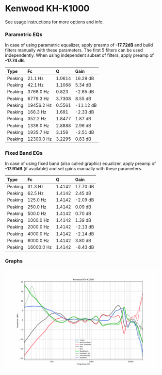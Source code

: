 # Kenwood KH-K1000
See [usage instructions](https://github.com/jaakkopasanen/AutoEq#usage) for more options and info.

### Parametric EQs
In case of using parametric equalizer, apply preamp of **-17.72dB** and build filters manually
with these parameters. The first 5 filters can be used independently.
When using independent subset of filters, apply preamp of **-17.74 dB**.

| Type    | Fc         |      Q | Gain      |
|:--------|:-----------|:-------|:----------|
| Peaking | 21.1 Hz    | 1.0614 | 16.29 dB  |
| Peaking | 42.1 Hz    | 1.1068 | 5.34 dB   |
| Peaking | 3766.0 Hz  | 0.823  | -2.65 dB  |
| Peaking | 6779.3 Hz  | 3.7308 | 8.55 dB   |
| Peaking | 19456.2 Hz | 0.5561 | -11.12 dB |
| Peaking | 168.3 Hz   | 1.691  | -2.33 dB  |
| Peaking | 352.2 Hz   | 1.8477 | 1.87 dB   |
| Peaking | 1336.0 Hz  | 2.8888 | 2.96 dB   |
| Peaking | 1935.7 Hz  | 3.156  | -2.51 dB  |
| Peaking | 12300.0 Hz | 3.2295 | 0.83 dB   |

### Fixed Band EQs
In case of using fixed band (also called graphic) equalizer, apply preamp of **-17.91dB**
(if available) and set gains manually with these parameters.

| Type    | Fc         |      Q | Gain     |
|:--------|:-----------|:-------|:---------|
| Peaking | 31.3 Hz    | 1.4142 | 17.70 dB |
| Peaking | 62.5 Hz    | 1.4142 | 2.45 dB  |
| Peaking | 125.0 Hz   | 1.4142 | -2.09 dB |
| Peaking | 250.0 Hz   | 1.4142 | 0.09 dB  |
| Peaking | 500.0 Hz   | 1.4142 | 0.70 dB  |
| Peaking | 1000.0 Hz  | 1.4142 | 1.39 dB  |
| Peaking | 2000.0 Hz  | 1.4142 | -2.13 dB |
| Peaking | 4000.0 Hz  | 1.4142 | -2.14 dB |
| Peaking | 8000.0 Hz  | 1.4142 | 3.80 dB  |
| Peaking | 16000.0 Hz | 1.4142 | -8.43 dB |

### Graphs
![](./Kenwood%20KH-K1000.png)